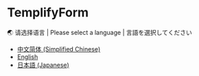 # TemplifyForm

🌏 请选择语言 | Please select a language | 言語を選択してください

- [中文简体 (Simplified Chinese)](./README.zh.md)
- [English](./README.en.md)
- [日本語 (Japanese)](./README.ja.md)
